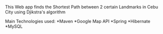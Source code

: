 This Web app finds the Shortest Path between 2 certain Landmarks in Cebu City using Djikstra's algorithm

Main Technologies used:
    *Maven
    *Google Map API
    *Spring
    *Hibernate
    *MySQL
